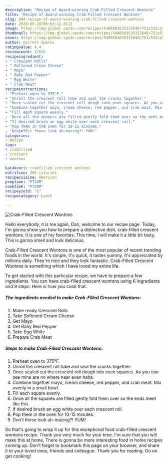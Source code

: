 ```yaml
---
description: "Recipe of Award-winning Crab-Filled Crescent Wontons"
title: "Recipe of Award-winning Crab-Filled Crescent Wontons"
slug: 894-recipe-of-award-winning-crab-filled-crescent-wontons
date: 2020-09-28T06:03:12.011Z
image: https://img-global.cpcdn.com/recipes/5488503635312640/751x532cq70/crab-filled-crescent-wontons-recipe-main-photo.jpg
thumbnail: https://img-global.cpcdn.com/recipes/5488503635312640/751x532cq70/crab-filled-crescent-wontons-recipe-main-photo.jpg
cover: https://img-global.cpcdn.com/recipes/5488503635312640/751x532cq70/crab-filled-crescent-wontons-recipe-main-photo.jpg
author: Garrett Sparks
ratingvalue: 4.4
reviewcount: 37025
recipeingredient:
- " Crescent Rolls"
- " Softened Cream Cheese"
- " Mayo"
- " Baby Red Pepper"
- " Egg White"
- " Crab Meat"
recipeinstructions:
- "Preheat oven to 375°F."
- "Unroll the crescent roll tube and seal the cracks together."
- "Once sealed cut the crescent roll dough into even squares. As you can see mine are no where near even haha."
- "Combine together mayo, cream cheese, red pepper, and crab meat. Mix evenly in a small bowl."
- "Fill each square evenly."
- "Once all the squares are filled gently fold them over so the ends meet like this."
- "If desired brush an egg white over each crescent roll."
- "Pop them in the oven for 10-15 minutes."
- "Don&#39;t these look ah-mazing?! YUM!"
categories:
- Recipe
tags:
- crabfilled
- crescent
- wontons

katakunci: crabfilled crescent wontons 
nutrition: 205 calories
recipecuisine: American
preptime: "PT28M"
cooktime: "PT58M"
recipeyield: "1"
recipecategory: Lunch

---
```



![Crab-Filled Crescent Wontons](https://img-global.cpcdn.com/recipes/5488503635312640/751x532cq70/crab-filled-crescent-wontons-recipe-main-photo.jpg)

Hello everybody, it is me again, Dan, welcome to our recipe page. Today, I'm gonna show you how to prepare a distinctive dish, crab-filled crescent wontons. It is one of my favorites. This time, I will make it a little bit tasty. This is gonna smell and look delicious.



Crab-Filled Crescent Wontons is one of the most popular of recent trending foods in the world. It's simple, it's quick, it tastes yummy. It's appreciated by millions daily. They're nice and they look fantastic. Crab-Filled Crescent Wontons is something which I have loved my entire life.


To get started with this particular recipe, we have to prepare a few ingredients. You can have crab-filled crescent wontons using 6 ingredients and 9 steps. Here is how you cook that.

<!--inarticleads1-->

##### The ingredients needed to make Crab-Filled Crescent Wontons:

1. Make ready  Crescent Rolls
1. Take  Softened Cream Cheese
1. Get  Mayo
1. Get  Baby Red Pepper
1. Take  Egg White
1. Prepare  Crab Meat




<!--inarticleads2-->

##### Steps to make Crab-Filled Crescent Wontons:

1. Preheat oven to 375°F.
1. Unroll the crescent roll tube and seal the cracks together.
1. Once sealed cut the crescent roll dough into even squares. As you can see mine are no where near even haha.
1. Combine together mayo, cream cheese, red pepper, and crab meat. Mix evenly in a small bowl.
1. Fill each square evenly.
1. Once all the squares are filled gently fold them over so the ends meet like this.
1. If desired brush an egg white over each crescent roll.
1. Pop them in the oven for 10-15 minutes.
1. Don&#39;t these look ah-mazing?! YUM!




So that's going to wrap it up for this exceptional food crab-filled crescent wontons recipe. Thank you very much for your time. I'm sure that you will make this at home. There is gonna be more interesting food in home recipes coming up. Don't forget to bookmark this page on your browser, and share it to your loved ones, friends and colleague. Thank you for reading. Go on get cooking!

